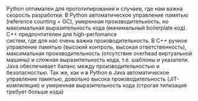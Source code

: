 Python оптимален для прототипирования и случаев, где нам важна скорость разработки. В Python автоматическое управление памятью (reference counting + GC), умеренная производительность, но максимальная выразительность кода (минимальный boilerplate код). C++ предпочтителен для high-perfomance  
систем, где для нас очень важна производительность. В C++ ручное управление памятью (высокий контроль, высокая ответственность), максимальная производительность (отсутствие overhead виртуальной машины) и сложная выразительность кода, т.е. шаблоны и указатели. Java обеспечивает баланс между производительностью и безопасностью. Так же, как и в Python в Java автоматическое управление памятью, довольно высока производительность (JIT-компиляция) и умеренная выразительность кода (строгая типизация 
требует больше кода)